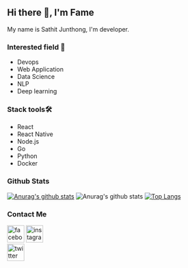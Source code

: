 ## Hi there 👋, I'm Fame
My name is Sathit Junthong, I'm developer.

### Interested field :dart:
- Devops
- Web Application
- Data Science 
- NLP
- Deep learning

### Stack tools🛠️
- React
- React Native
- Node.js
- Go
- Python
- Docker

### Github Stats
[![Anurag's github stats](https://github-readme-stats.vercel.app/api?username=famesensor)](https://github.com/anuraghazra/github-readme-stats)
![Anurag's github stats](https://github-readme-stats.vercel.app/api?username=famesensor&count_private=true)
[![Top Langs](https://github-readme-stats.vercel.app/api/top-langs/?username=famesensor&layout=compact)](https://github.com/anuraghazra/github-readme-stats)

### Contact Me
[<img src='https://cdn.jsdelivr.net/npm/simple-icons@3.0.1/icons/facebook.svg' alt='facebook' height='40'>](https://www.facebook.com/sathit.junthong)
[<img src='https://cdn.jsdelivr.net/npm/simple-icons@3.0.1/icons/instagram.svg' alt='instagram' height='40'>](https://www.instagram.com/fame_jt/)  
[<img src='https://cdn.jsdelivr.net/npm/simple-icons@3.0.1/icons/twitter.svg' alt='twitter' height='40'>](https://twitter.com/dev_sensor)  

